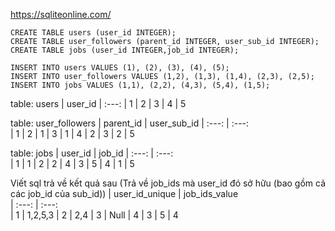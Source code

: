 https://sqliteonline.com/
```
CREATE TABLE users (user_id INTEGER);
CREATE TABLE user_followers (parent_id INTEGER, user_sub_id INTEGER);
CREATE TABLE jobs (user_id INTEGER,job_id INTEGER);

INSERT INTO users VALUES (1), (2), (3), (4), (5);
INSERT INTO user_followers VALUES (1,2), (1,3), (1,4), (2,3), (2,5);
INSERT INTO jobs VALUES (1,1), (2,2), (4,3), (5,4), (1,5);
```


table: users
| user_id
| :---: 
| 1
| 2
| 3
| 4
| 5


table: user_followers
| parent_id    | user_sub_id
| :---:        |    :---:   
| 1            | 2
| 1            | 3
| 1            | 4
| 2           | 3
| 2            | 5

table: jobs
| user_id      | job_id
| :---:        |    :---:   
| 1            | 1
| 2            | 2
| 4            | 3
| 5            | 4
| 1            | 5

Viết sql trả về kết quả sau (Trả về job_ids mà user_id đó sở hữu (bao gồm cả các job_id của sub_id))
| user_id_unique    | job_ids_value      
| :---:             | :---:             
| 1                 | 1,2,5,3
| 2                 | 2,4
| 3                 | Null
| 4                 | 3
| 5                 | 4

